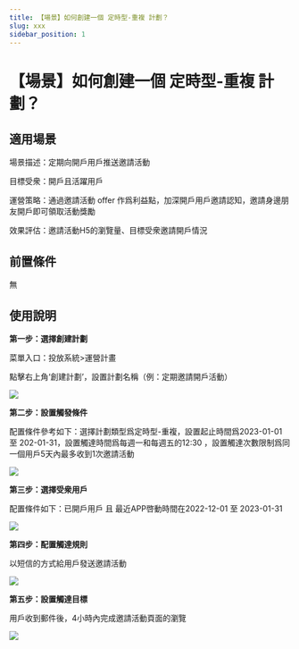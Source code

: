 ```yaml
---
title: 【場景】如何創建一個 定時型-重複 計劃？
slug: xxx
sidebar_position: 1
---
```



# 【場景】如何創建一個 定時型-重複 計劃？

## 適用場景

場景描述：定期向開戶用戶推送邀請活動

目標受衆：開戶且活躍用戶

運營策略：通過邀請活動 offer 作爲利益點，加深開戶用戶邀請認知，邀請身邊朋友開戶即可領取活動獎勵

效果評估：邀請活動H5的瀏覽量、目標受衆邀請開戶情況

## 前置條件

無

## 使用說明

**第一步：選擇創建計劃**

菜單入口：投放系統&gt;運營計畫

點擊右上角‘創建計劃’，設置計劃名稱（例：定期邀請開戶活動）

<img src="/assets/R6XebZfbBoPj2Mx177fcIl47nEg.png" src-width="3174" src-height="1576" align="center"/>

**第二步：設置觸發條件**

配置條件參考如下：選擇計劃類型爲定時型-重複，設置起止時間爲2023-01-01 至 202-01-31，設置觸達時間爲每週一和每週五的12:30 ，設置觸達次數限制爲同一個用戶5天內最多收到1次邀請活動

<img src="/assets/YjRXbS2weo83LDxYsJucGzE4n1f.png" src-width="2638" src-height="1170" align="center"/>

**第三步：選擇受衆用戶**

配置條件如下：已開戶用戶 且 最近APP啓動時間在2022-12-01 至 2023-01-31

<img src="/assets/ZzQNbhkSioEZwlxpKtxccNcmnbe.png" src-width="2836" src-height="1588" align="center"/>

**第四步：配置觸達規則**

以短信的方式給用戶發送邀請活動

<img src="/assets/NWNbbcTVKoaAJwx1UDuc5xA1ndc.png" src-width="1814" src-height="1024" align="center"/>

**第五步：設置觸達目標**

用戶收到郵件後，4小時內完成邀請活動頁面的瀏覽

<img src="/assets/FTEdb8PjWoEzW8x8tK6cbOODnBd.png" src-width="2546" src-height="1122" align="center"/>

